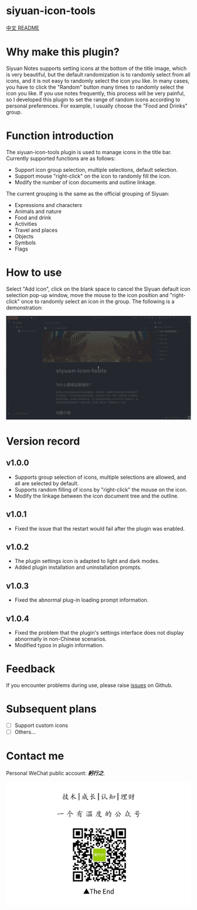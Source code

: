 # siyuan-icon-tools

[中文 README](./README_zh_CN.md)

# Why make this plugin?

Siyuan Notes supports setting icons at the bottom of the title image, which is very beautiful, but the default randomization is to randomly select from all icons, and it is not easy to randomly select the icon you like. In many cases, you have to click the "Random" button many times to randomly select the icon you like. If you use notes frequently, this process will be very painful, so I developed this plugin to set the range of random icons according to personal preferences. For example, I usually choose the "Food and Drinks" group.

# Function introduction

The siyuan-icon-tools plugin is used to manage icons in the title bar. Currently supported functions are as follows:
- Support icon group selection, multiple selections, default selection.
- Support mouse "right-click" on the icon to randomly fill the icon.
- Modify the number of icon documents and outline linkage.

The current grouping is the same as the official grouping of Siyuan:
- Expressions and characters
- Animals and nature
- Food and drink
- Activities
- Travel and places
- Objects
- Symbols
- Flags

# How to use

Select "Add icon", click on the blank space to cancel the Siyuan default icon selection pop-up window, move the mouse to the icon position and "right-click" once to randomly select an icon in the group. The following is a demonstration:

![image](/sample.gif)

# Version record

## v1.0.0

- Supports group selection of icons, multiple selections are allowed, and all are selected by default.
- Supports random filling of icons by "right-click" the mouse on the icon.
- Modify the linkage between the icon document tree and the outline.

## v1.0.1

- Fixed the issue that the restart would fail after the plugin was enabled.

## v1.0.2

- The plugin settings icon is adapted to light and dark modes.
- Added plugin installation and uninstallation prompts.

## v1.0.3

- Fixed the abnormal plug-in loading prompt information.

## v1.0.4
- Fixed the problem that the plugin's settings interface does not display abnormally in non-Chinese scenarios.
- Modified typos in plugin information.

# Feedback

If you encounter problems during use, please raise [issues](https://github.com/jzmanu/siyuan-title-icon-manager/issues) on Github.

# Subsequent plans

- [ ] Support custom icons
- [ ] Others...

# Contact me

Personal WeChat public account: ***躬行之***.

![躬行之](gxz.png)
